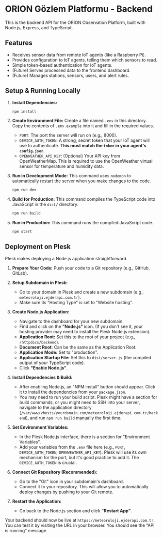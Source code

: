 # ORION Gözlem Platformu - Backend

This is the backend API for the ORION Observation Platform, built with Node.js, Express, and TypeScript.

## Features

-   Receives sensor data from remote IoT agents (like a Raspberry Pi).
-   Provides configuration to IoT agents, telling them which sensors to read.
-   Simple token-based authentication for IoT agents.
-   (Future) Serves processed data to the frontend dashboard.
-   (Future) Manages stations, sensors, users, and alert rules.

## Setup & Running Locally

1.  **Install Dependencies:**
    ```bash
    npm install
    ```

2.  **Create Environment File:**
    Create a file named `.env` in this directory. Copy the contents of `.env.example` into it and fill in the required values.
    -   `PORT`: The port the server will run on (e.g., 8000).
    -   `DEVICE_AUTH_TOKEN`: A strong, secret token that your IoT agent will use to authenticate. **This must match the `token` in your agent's `config.json`**.
    -   `OPENWEATHER_API_KEY`: (Optional) Your API key from OpenWeatherMap. This is required to use the OpenWeather virtual sensor for temperature and humidity data.

3.  **Run in Development Mode:**
    This command uses `nodemon` to automatically restart the server when you make changes to the code.
    ```bash
    npm run dev
    ```

4.  **Build for Production:**
    This command compiles the TypeScript code into JavaScript in the `dist/` directory.
    ```bash
    npm run build
    ```

5.  **Run in Production:**
    This command runs the compiled JavaScript code.
    ```bash
    npm start
    ```

## Deployment on Plesk

Plesk makes deploying a Node.js application straightforward.

1.  **Prepare Your Code:** Push your code to a Git repository (e.g., GitHub, GitLab).

2.  **Setup Subdomain in Plesk:**
    -   Go to your domain in Plesk and create a new subdomain (e.g., `meteoroloji.ejderapi.com.tr`).
    -   Make sure its "Hosting Type" is set to "Website hosting".

3.  **Create Node.js Application:**
    -   Navigate to the dashboard for your new subdomain.
    -   Find and click on the **"Node.js"** icon. (If you don't see it, your hosting provider may need to install the Plesk Node.js extension).
    -   **Application Root:** Set this to the root of your project (e.g., `/httpdocs/backend`).
    -   **Document Root:** Can be the same as the Application Root.
    -   **Application Mode:** Set to "production".
    -   **Application Startup File:** Set this to `dist/server.js` (the compiled output of your TypeScript code).
    -   Click **"Enable Node.js"**.

4.  **Install Dependencies & Build:**
    -   After enabling Node.js, an "NPM install" button should appear. Click it to install the dependencies from your `package.json`.
    -   You may need to run your build script. Plesk might have a section for build commands, or you might need to SSH into your server, navigate to the application directory (`/var/www/vhosts/yourdomain.com/meteoroloji.ejderapi.com.tr/backend`), and run `npm run build` manually the first time.

5.  **Set Environment Variables:**
    -   In the Plesk Node.js interface, there is a section for "Environment Variables".
    -   Add your variables from the `.env` file here (e.g., `PORT`, `DEVICE_AUTH_TOKEN`, `OPENWEATHER_API_KEY`). Plesk will use its own mechanism for the port, but it's good practice to add it. The `DEVICE_AUTH_TOKEN` is crucial.

6.  **Connect Git Repository (Recommended):**
    -   Go to the "Git" icon in your subdomain's dashboard.
    -   Connect it to your repository. This will allow you to automatically deploy changes by pushing to your Git remote.

7.  **Restart the Application:**
    -   Go back to the Node.js section and click **"Restart App"**.

Your backend should now be live at `https://meteoroloji.ejderapi.com.tr`. You can test it by visiting the URL in your browser. You should see the "API is running" message.